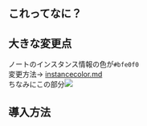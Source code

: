 ## これってなに？
## 大きな変更点
ノートのインスタンス情報の色が`#bfe0f0`<br>
変更方法→ [instancecolor.md](https://github.com/nullnyat/nca10.net/blob/Ncat/explanation/instancecolor.md)<br>
ちなみにこの部分<img src=https://user-images.githubusercontent.com/89781396/148686895-f1662508-9fe5-47fd-be51-3d61f5220a2c.png>
## 導入方法
